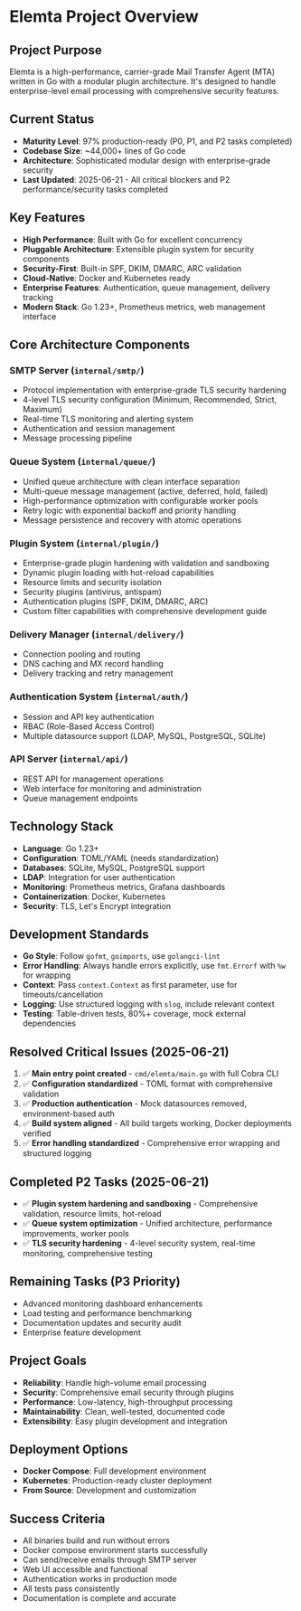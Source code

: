 # Elemta Project Overview

## Project Purpose
Elemta is a high-performance, carrier-grade Mail Transfer Agent (MTA) written in Go with a modular plugin architecture. It's designed to handle enterprise-level email processing with comprehensive security features.

## Current Status
- **Maturity Level**: 97% production-ready (P0, P1, and P2 tasks completed)
- **Codebase Size**: ~44,000+ lines of Go code
- **Architecture**: Sophisticated modular design with enterprise-grade security
- **Last Updated**: 2025-06-21 - All critical blockers and P2 performance/security tasks completed

## Key Features
- **High Performance**: Built with Go for excellent concurrency
- **Pluggable Architecture**: Extensible plugin system for security components
- **Security-First**: Built-in SPF, DKIM, DMARC, ARC validation
- **Cloud-Native**: Docker and Kubernetes ready
- **Enterprise Features**: Authentication, queue management, delivery tracking
- **Modern Stack**: Go 1.23+, Prometheus metrics, web management interface

## Core Architecture Components

### SMTP Server (`internal/smtp/`)
- Protocol implementation with enterprise-grade TLS security hardening
- 4-level TLS security configuration (Minimum, Recommended, Strict, Maximum)
- Real-time TLS monitoring and alerting system
- Authentication and session management
- Message processing pipeline

### Queue System (`internal/queue/`)
- Unified queue architecture with clean interface separation
- Multi-queue message management (active, deferred, hold, failed)
- High-performance optimization with configurable worker pools
- Retry logic with exponential backoff and priority handling
- Message persistence and recovery with atomic operations

### Plugin System (`internal/plugin/`)
- Enterprise-grade plugin hardening with validation and sandboxing
- Dynamic plugin loading with hot-reload capabilities
- Resource limits and security isolation
- Security plugins (antivirus, antispam)
- Authentication plugins (SPF, DKIM, DMARC, ARC)
- Custom filter capabilities with comprehensive development guide

### Delivery Manager (`internal/delivery/`)
- Connection pooling and routing
- DNS caching and MX record handling
- Delivery tracking and retry management

### Authentication System (`internal/auth/`)
- Session and API key authentication
- RBAC (Role-Based Access Control)
- Multiple datasource support (LDAP, MySQL, PostgreSQL, SQLite)

### API Server (`internal/api/`)
- REST API for management operations
- Web interface for monitoring and administration
- Queue management endpoints

## Technology Stack
- **Language**: Go 1.23+
- **Configuration**: TOML/YAML (needs standardization)
- **Databases**: SQLite, MySQL, PostgreSQL support
- **LDAP**: Integration for user authentication
- **Monitoring**: Prometheus metrics, Grafana dashboards
- **Containerization**: Docker, Kubernetes
- **Security**: TLS, Let's Encrypt integration

## Development Standards
- **Go Style**: Follow `gofmt`, `goimports`, use `golangci-lint`
- **Error Handling**: Always handle errors explicitly, use `fmt.Errorf` with `%w` for wrapping
- **Context**: Pass `context.Context` as first parameter, use for timeouts/cancellation
- **Logging**: Use structured logging with `slog`, include relevant context
- **Testing**: Table-driven tests, 80%+ coverage, mock external dependencies

## Resolved Critical Issues (2025-06-21)
1. ✅ **Main entry point created** - `cmd/elemta/main.go` with full Cobra CLI
2. ✅ **Configuration standardized** - TOML format with comprehensive validation
3. ✅ **Production authentication** - Mock datasources removed, environment-based auth
4. ✅ **Build system aligned** - All build targets working, Docker deployments verified
5. ✅ **Error handling standardized** - Comprehensive error wrapping and structured logging

## Completed P2 Tasks (2025-06-21)
- ✅ **Plugin system hardening and sandboxing** - Comprehensive validation, resource limits, hot-reload
- ✅ **Queue system optimization** - Unified architecture, performance improvements, worker pools
- ✅ **TLS security hardening** - 4-level security system, real-time monitoring, comprehensive testing

## Remaining Tasks (P3 Priority)
- Advanced monitoring dashboard enhancements
- Load testing and performance benchmarking
- Documentation updates and security audit
- Enterprise feature development

## Project Goals
- **Reliability**: Handle high-volume email processing
- **Security**: Comprehensive email security through plugins
- **Performance**: Low-latency, high-throughput processing
- **Maintainability**: Clean, well-tested, documented code
- **Extensibility**: Easy plugin development and integration

## Deployment Options
- **Docker Compose**: Full development environment
- **Kubernetes**: Production-ready cluster deployment
- **From Source**: Development and customization

## Success Criteria
- All binaries build and run without errors
- Docker compose environment starts successfully
- Can send/receive emails through SMTP server
- Web UI accessible and functional
- Authentication works in production mode
- All tests pass consistently
- Documentation is complete and accurate 